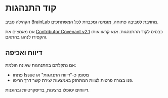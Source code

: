 # קוד התנהגות

הקהילה סביב BrainLab מחויבת לסביבה פתוחה, מזמינה ומכבדת לכל המשתתפים.

אנו מאמצים את [Contributor Covenant v2.1](https://www.contributor-covenant.org/version/2/1/code_of_conduct/) כבסיס לקוד ההתנהגות. אנא קראו אותו והקפידו לנהוג בהתאם.

## דיווח ואכיפה

אם נתקלתם בהתנהגות שאינה הולמת:

- פתחו Issue מסומן כ-"דיווח התנהגות" או
- פנו בצורה פרטית לצוות המתחזק באמצעות יצירת קשר דרך הריפו.

דיווחים יטופלו ברצינות, בדיסקרטיות ובהוגנות.
